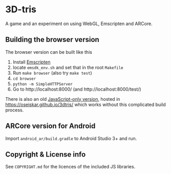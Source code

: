 # 3D-tris

A game and an experiment on using WebGL, Emscripten and ARCore.

## Building the browser version

The browser version can be built like this

 1. Install [Emscripten](https://kripken.github.io/emscripten-site/docs/getting_started/downloads.html)
 1. locate `emsdk_env.sh` and set that in the root `Makefile`
 1. Run `make browser` (also try `make test`)
 1. `cd browser`
 1. `python -m SimpleHTTPServer`
 1. Go to http://localhost:8000/ (and http://localhost:8000/test/)

There is also an old [JavaScript-only version](https://github.com/oseiskar/3dtris/releases/tag/js-only),
hosted in https://oseiskar.github.io/3dtris/ which works without this complicated
build process.

## ARCore version for Android

Import `android_ar/build.gradle` to Android Studio 3+ and run.

## Copyright & License info

See `COPYRIGHT.md` for the licences of the included JS libraries.
